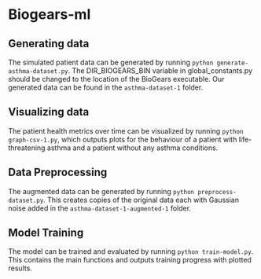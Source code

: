 # Biogears-ml

## Generating data
The simulated patient data can be generated by running `python generate-asthma-dataset.py`. The DIR_BIOGEARS_BIN variable in global_constants.py should be changed to the location of the BioGears executable. Our generated data can be found in the `asthma-dataset-1` folder.

## Visualizing data
The patient health metrics over time can be visualized by running `python graph-csv-1.py`, which outputs plots for the behaviour of a patient with life-threatening asthma and a patient without any asthma conditions.

## Data Preprocessing
The augmented data can be generated by running `python preprocess-dataset.py`. This creates copies of the original data each with Gaussian noise added in the `asthma-dataset-1-augmented-1` folder.

## Model Training
The model can be trained and evaluated by running `python train-model.py`. This contains the main functions and outputs training progress with plotted results. 
